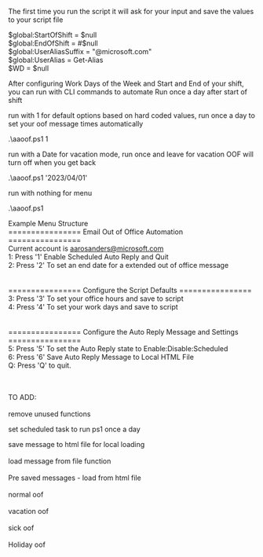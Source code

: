 ﻿The first time you run the script it will ask for your input and save the values to your script file

$global:StartOfShift =  $null<br>
$global:EndOfShift = #$null<br>
$global:UserAliasSuffix = "@microsoft.com"<br>
$global:UserAlias = Get-Alias<br>
$WD = $null<br>

After configuring Work Days of the Week and Start and End of your shift, you can run with CLI commands to automate
Run once a day after start of shift

run with 1 for default options based on hard coded values, run once a day to set your oof message times automatically

.\aaoof.ps1 1

run with a Date for vacation mode, run once and leave for vacation OOF will turn off when you get back

.\aaoof.ps1 '2023/04/01'

run with nothing for menu

.\aaoof.ps1

Example Menu Structure<br>
================ Email Out of Office Automation ================<br>
Current account is aarosanders@microsoft.com<br>
1: Press '1' Enable Scheduled Auto Reply and Quit<br>
2: Press '2' To set an end date for a extended out of office message<br>
<br>
<br>
================ Configure the Script Defaults ================<br>
3: Press '3' To set your office hours and save to script<br>
4: Press '4' To set your work days and save to script<br>
<br>
<br>
================ Configure the Auto Reply Message and Settings ================<br>
5: Press '5' To set the Auto Reply state to Enable:Disable:Scheduled<br>
6: Press '6' Save Auto Reply Message to Local HTML File<br>
Q: Press 'Q' to quit.<br>
<br><br>





TO ADD:<br><br>
remove unused functions

set scheduled task to run ps1 once a day<br>

save message to html file for local loading<br><br>
load message from file function<br><br>
Pre saved messages - load from html file<br>
    <br>normal oof<br>
    <br>vacation oof<br>
    <br>sick oof<br>
    <br>Holiday oof<br>
